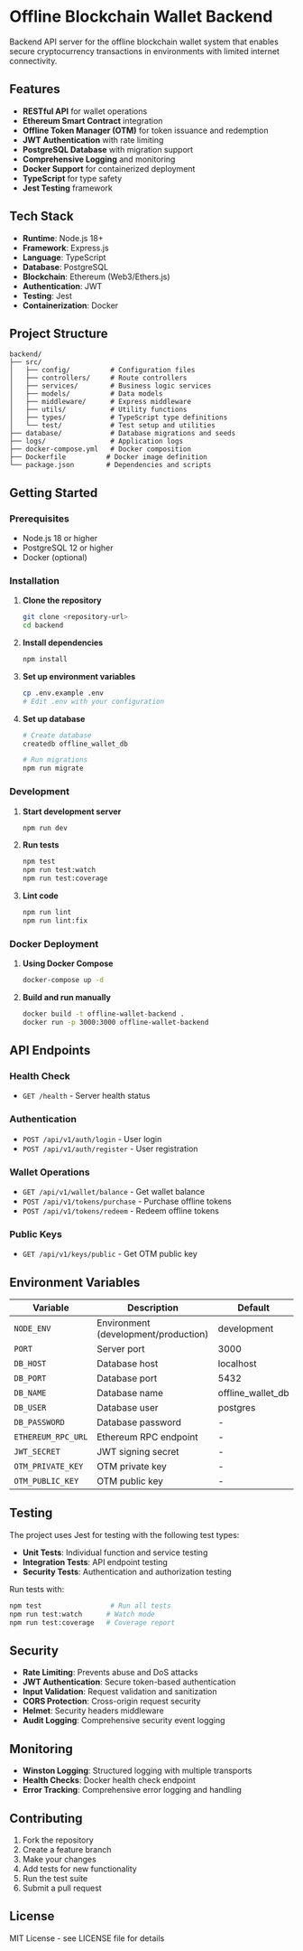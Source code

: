 # Offline Blockchain Wallet Backend

Backend API server for the offline blockchain wallet system that enables secure cryptocurrency transactions in environments with limited internet connectivity.

## Features

- **RESTful API** for wallet operations
- **Ethereum Smart Contract** integration
- **Offline Token Manager (OTM)** for token issuance and redemption
- **JWT Authentication** with rate limiting
- **PostgreSQL Database** with migration support
- **Comprehensive Logging** and monitoring
- **Docker Support** for containerized deployment
- **TypeScript** for type safety
- **Jest Testing** framework

## Tech Stack

- **Runtime**: Node.js 18+
- **Framework**: Express.js
- **Language**: TypeScript
- **Database**: PostgreSQL
- **Blockchain**: Ethereum (Web3/Ethers.js)
- **Authentication**: JWT
- **Testing**: Jest
- **Containerization**: Docker

## Project Structure

```
backend/
├── src/
│   ├── config/          # Configuration files
│   ├── controllers/     # Route controllers
│   ├── services/        # Business logic services
│   ├── models/          # Data models
│   ├── middleware/      # Express middleware
│   ├── utils/           # Utility functions
│   ├── types/           # TypeScript type definitions
│   └── test/            # Test setup and utilities
├── database/            # Database migrations and seeds
├── logs/                # Application logs
├── docker-compose.yml   # Docker composition
├── Dockerfile          # Docker image definition
└── package.json        # Dependencies and scripts
```

## Getting Started

### Prerequisites

- Node.js 18 or higher
- PostgreSQL 12 or higher
- Docker (optional)

### Installation

1. **Clone the repository**
   ```bash
   git clone <repository-url>
   cd backend
   ```

2. **Install dependencies**
   ```bash
   npm install
   ```

3. **Set up environment variables**
   ```bash
   cp .env.example .env
   # Edit .env with your configuration
   ```

4. **Set up database**
   ```bash
   # Create database
   createdb offline_wallet_db
   
   # Run migrations
   npm run migrate
   ```

### Development

1. **Start development server**
   ```bash
   npm run dev
   ```

2. **Run tests**
   ```bash
   npm test
   npm run test:watch
   npm run test:coverage
   ```

3. **Lint code**
   ```bash
   npm run lint
   npm run lint:fix
   ```

### Docker Deployment

1. **Using Docker Compose**
   ```bash
   docker-compose up -d
   ```

2. **Build and run manually**
   ```bash
   docker build -t offline-wallet-backend .
   docker run -p 3000:3000 offline-wallet-backend
   ```

## API Endpoints

### Health Check
- `GET /health` - Server health status

### Authentication
- `POST /api/v1/auth/login` - User login
- `POST /api/v1/auth/register` - User registration

### Wallet Operations
- `GET /api/v1/wallet/balance` - Get wallet balance
- `POST /api/v1/tokens/purchase` - Purchase offline tokens
- `POST /api/v1/tokens/redeem` - Redeem offline tokens

### Public Keys
- `GET /api/v1/keys/public` - Get OTM public key

## Environment Variables

| Variable | Description | Default |
|----------|-------------|---------|
| `NODE_ENV` | Environment (development/production) | development |
| `PORT` | Server port | 3000 |
| `DB_HOST` | Database host | localhost |
| `DB_PORT` | Database port | 5432 |
| `DB_NAME` | Database name | offline_wallet_db |
| `DB_USER` | Database user | postgres |
| `DB_PASSWORD` | Database password | - |
| `ETHEREUM_RPC_URL` | Ethereum RPC endpoint | - |
| `JWT_SECRET` | JWT signing secret | - |
| `OTM_PRIVATE_KEY` | OTM private key | - |
| `OTM_PUBLIC_KEY` | OTM public key | - |

## Testing

The project uses Jest for testing with the following test types:

- **Unit Tests**: Individual function and service testing
- **Integration Tests**: API endpoint testing
- **Security Tests**: Authentication and authorization testing

Run tests with:
```bash
npm test                 # Run all tests
npm run test:watch      # Watch mode
npm run test:coverage   # Coverage report
```

## Security

- **Rate Limiting**: Prevents abuse and DoS attacks
- **JWT Authentication**: Secure token-based authentication
- **Input Validation**: Request validation and sanitization
- **CORS Protection**: Cross-origin request security
- **Helmet**: Security headers middleware
- **Audit Logging**: Comprehensive security event logging

## Monitoring

- **Winston Logging**: Structured logging with multiple transports
- **Health Checks**: Docker health check endpoint
- **Error Tracking**: Comprehensive error logging and handling

## Contributing

1. Fork the repository
2. Create a feature branch
3. Make your changes
4. Add tests for new functionality
5. Run the test suite
6. Submit a pull request

## License

MIT License - see LICENSE file for details